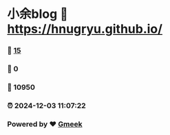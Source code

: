 # 小余blog :link: https://hnugryu.github.io/ 
### :page_facing_up: [15](https://hnugryu.github.io//tag.html) 
### :speech_balloon: 0 
### :hibiscus: 10950 
### :alarm_clock: 2024-12-03 11:07:22 
### Powered by :heart: [Gmeek](https://github.com/Meekdai/Gmeek)
